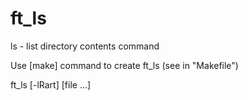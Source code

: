 # ft_ls
ls - list directory contents command

Use [make] command to create ft_ls (see in "Makefile")

ft_ls [-lRart] [file ...]
